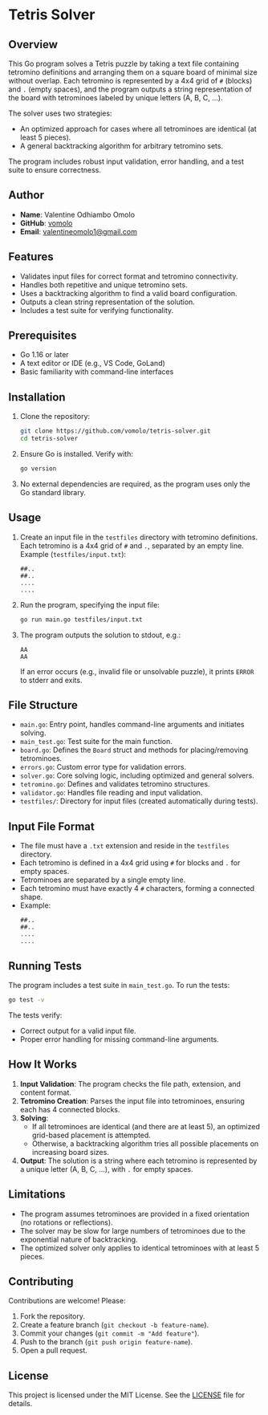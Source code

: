 # Tetris Solver

## Overview
This Go program solves a Tetris puzzle by taking a text file containing tetromino definitions and arranging them on a square board of minimal size without overlap. Each tetromino is represented by a 4x4 grid of `#` (blocks) and `.` (empty spaces), and the program outputs a string representation of the board with tetrominoes labeled by unique letters (A, B, C, ...).

The solver uses two strategies:
- An optimized approach for cases where all tetrominoes are identical (at least 5 pieces).
- A general backtracking algorithm for arbitrary tetromino sets.

The program includes robust input validation, error handling, and a test suite to ensure correctness.

## Author
- **Name**: Valentine Odhiambo Omolo
- **GitHub**: [vomolo](https://github.com/vomolo)
- **Email**: valentineomolo1@gmail.com

## Features
- Validates input files for correct format and tetromino connectivity.
- Handles both repetitive and unique tetromino sets.
- Uses a backtracking algorithm to find a valid board configuration.
- Outputs a clean string representation of the solution.
- Includes a test suite for verifying functionality.

## Prerequisites
- Go 1.16 or later
- A text editor or IDE (e.g., VS Code, GoLand)
- Basic familiarity with command-line interfaces

## Installation
1. Clone the repository:
   ```bash
   git clone https://github.com/vomolo/tetris-solver.git
   cd tetris-solver
   ```
2. Ensure Go is installed. Verify with:
   ```bash
   go version
   ```
3. No external dependencies are required, as the program uses only the Go standard library.

## Usage
1. Create an input file in the `testfiles` directory with tetromino definitions. Each tetromino is a 4x4 grid of `#` and `.`, separated by an empty line. Example (`testfiles/input.txt`):
   ```
   ##..
   ##..
   ....
   ....
   ```
2. Run the program, specifying the input file:
   ```bash
   go run main.go testfiles/input.txt
   ```
3. The program outputs the solution to stdout, e.g.:
   ```
   AA
   AA
   ```
   If an error occurs (e.g., invalid file or unsolvable puzzle), it prints `ERROR` to stderr and exits.

## File Structure
- `main.go`: Entry point, handles command-line arguments and initiates solving.
- `main_test.go`: Test suite for the main function.
- `board.go`: Defines the `Board` struct and methods for placing/removing tetrominoes.
- `errors.go`: Custom error type for validation errors.
- `solver.go`: Core solving logic, including optimized and general solvers.
- `tetromino.go`: Defines and validates tetromino structures.
- `validator.go`: Handles file reading and input validation.
- `testfiles/`: Directory for input files (created automatically during tests).

## Input File Format
- The file must have a `.txt` extension and reside in the `testfiles` directory.
- Each tetromino is defined in a 4x4 grid using `#` for blocks and `.` for empty spaces.
- Tetrominoes are separated by a single empty line.
- Each tetromino must have exactly 4 `#` characters, forming a connected shape.
- Example:
  ```
  ##..
  ##..
  ....
  ....
  ```

## Running Tests
The program includes a test suite in `main_test.go`. To run the tests:
```bash
go test -v
```
The tests verify:
- Correct output for a valid input file.
- Proper error handling for missing command-line arguments.

## How It Works
1. **Input Validation**: The program checks the file path, extension, and content format.
2. **Tetromino Creation**: Parses the input file into tetrominoes, ensuring each has 4 connected blocks.
3. **Solving**:
   - If all tetrominoes are identical (and there are at least 5), an optimized grid-based placement is attempted.
   - Otherwise, a backtracking algorithm tries all possible placements on increasing board sizes.
4. **Output**: The solution is a string where each tetromino is represented by a unique letter (A, B, C, ...), with `.` for empty spaces.

## Limitations
- The program assumes tetrominoes are provided in a fixed orientation (no rotations or reflections).
- The solver may be slow for large numbers of tetrominoes due to the exponential nature of backtracking.
- The optimized solver only applies to identical tetrominoes with at least 5 pieces.

## Contributing
Contributions are welcome! Please:
1. Fork the repository.
2. Create a feature branch (`git checkout -b feature-name`).
3. Commit your changes (`git commit -m "Add feature"`).
4. Push to the branch (`git push origin feature-name`).
5. Open a pull request.

## License
This project is licensed under the MIT License. See the [LICENSE](LICENSE) file for details.